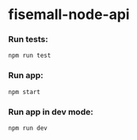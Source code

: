 # fisemall-node-api

### Run tests:

`npm run test`

### Run app:

`npm start`
 
### Run app in dev mode:
 
`npm run dev`
